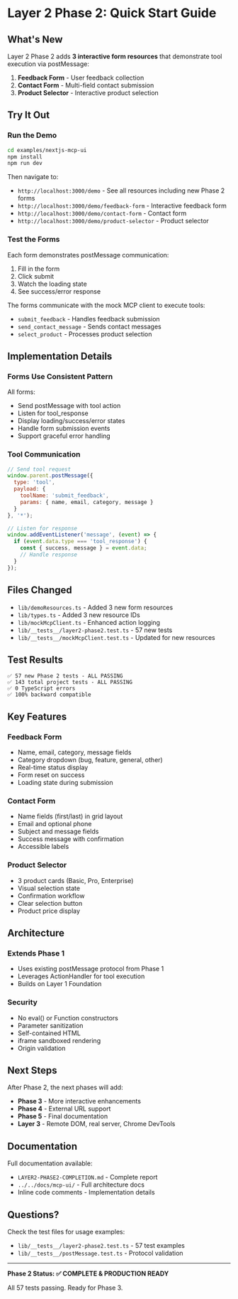 # Layer 2 Phase 2: Quick Start Guide

## What's New

Layer 2 Phase 2 adds **3 interactive form resources** that demonstrate tool execution via postMessage:

1. **Feedback Form** - User feedback collection
2. **Contact Form** - Multi-field contact submission
3. **Product Selector** - Interactive product selection

## Try It Out

### Run the Demo
```bash
cd examples/nextjs-mcp-ui
npm install
npm run dev
```

Then navigate to:
- `http://localhost:3000/demo` - See all resources including new Phase 2 forms
- `http://localhost:3000/demo/feedback-form` - Interactive feedback form
- `http://localhost:3000/demo/contact-form` - Contact form
- `http://localhost:3000/demo/product-selector` - Product selector

### Test the Forms

Each form demonstrates postMessage communication:

1. Fill in the form
2. Click submit
3. Watch the loading state
4. See success/error response

The forms communicate with the mock MCP client to execute tools:
- `submit_feedback` - Handles feedback submission
- `send_contact_message` - Sends contact messages
- `select_product` - Processes product selection

## Implementation Details

### Forms Use Consistent Pattern

All forms:
- Send postMessage with tool action
- Listen for tool_response
- Display loading/success/error states
- Handle form submission events
- Support graceful error handling

### Tool Communication

```javascript
// Send tool request
window.parent.postMessage({
  type: 'tool',
  payload: {
    toolName: 'submit_feedback',
    params: { name, email, category, message }
  }
}, '*');

// Listen for response
window.addEventListener('message', (event) => {
  if (event.data.type === 'tool_response') {
    const { success, message } = event.data;
    // Handle response
  }
});
```

## Files Changed

- `lib/demoResources.ts` - Added 3 new form resources
- `lib/types.ts` - Added 3 new resource IDs
- `lib/mockMcpClient.ts` - Enhanced action logging
- `lib/__tests__/layer2-phase2.test.ts` - 57 new tests
- `lib/__tests__/mockMcpClient.test.ts` - Updated for new resources

## Test Results

```
✅ 57 new Phase 2 tests - ALL PASSING
✅ 143 total project tests - ALL PASSING
✅ 0 TypeScript errors
✅ 100% backward compatible
```

## Key Features

### Feedback Form
- Name, email, category, message fields
- Category dropdown (bug, feature, general, other)
- Real-time status display
- Form reset on success
- Loading state during submission

### Contact Form
- Name fields (first/last) in grid layout
- Email and optional phone
- Subject and message fields
- Success message with confirmation
- Accessible labels

### Product Selector
- 3 product cards (Basic, Pro, Enterprise)
- Visual selection state
- Confirmation workflow
- Clear selection button
- Product price display

## Architecture

### Extends Phase 1
- Uses existing postMessage protocol from Phase 1
- Leverages ActionHandler for tool execution
- Builds on Layer 1 Foundation

### Security
- No eval() or Function constructors
- Parameter sanitization
- Self-contained HTML
- iframe sandboxed rendering
- Origin validation

## Next Steps

After Phase 2, the next phases will add:

- **Phase 3** - More interactive enhancements
- **Phase 4** - External URL support
- **Phase 5** - Final documentation
- **Layer 3** - Remote DOM, real server, Chrome DevTools

## Documentation

Full documentation available:
- `LAYER2-PHASE2-COMPLETION.md` - Complete report
- `../../docs/mcp-ui/` - Full architecture docs
- Inline code comments - Implementation details

## Questions?

Check the test files for usage examples:
- `lib/__tests__/layer2-phase2.test.ts` - 57 test examples
- `lib/__tests__/postMessage.test.ts` - Protocol validation

---

**Phase 2 Status: ✅ COMPLETE & PRODUCTION READY**

All 57 tests passing. Ready for Phase 3.
